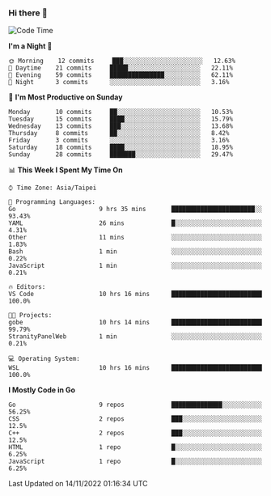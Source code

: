 ### Hi there 👋

<!--START_SECTION:waka-->
![Code Time](http://img.shields.io/badge/Code%20Time-581%20hrs-blue)

**I'm a Night 🦉** 

```text
🌞 Morning    12 commits     ███░░░░░░░░░░░░░░░░░░░░░░   12.63% 
🌆 Daytime    21 commits     █████░░░░░░░░░░░░░░░░░░░░   22.11% 
🌃 Evening    59 commits     ███████████████░░░░░░░░░░   62.11% 
🌙 Night      3 commits      ░░░░░░░░░░░░░░░░░░░░░░░░░   3.16%

```
📅 **I'm Most Productive on Sunday** 

```text
Monday       10 commits     ██░░░░░░░░░░░░░░░░░░░░░░░   10.53% 
Tuesday      15 commits     ████░░░░░░░░░░░░░░░░░░░░░   15.79% 
Wednesday    13 commits     ███░░░░░░░░░░░░░░░░░░░░░░   13.68% 
Thursday     8 commits      ██░░░░░░░░░░░░░░░░░░░░░░░   8.42% 
Friday       3 commits      ░░░░░░░░░░░░░░░░░░░░░░░░░   3.16% 
Saturday     18 commits     ████░░░░░░░░░░░░░░░░░░░░░   18.95% 
Sunday       28 commits     ███████░░░░░░░░░░░░░░░░░░   29.47%

```


📊 **This Week I Spent My Time On** 

```text
⌚︎ Time Zone: Asia/Taipei

💬 Programming Languages: 
Go                       9 hrs 35 mins       ███████████████████████░░   93.43% 
YAML                     26 mins             █░░░░░░░░░░░░░░░░░░░░░░░░   4.31% 
Other                    11 mins             ░░░░░░░░░░░░░░░░░░░░░░░░░   1.83% 
Bash                     1 min               ░░░░░░░░░░░░░░░░░░░░░░░░░   0.22% 
JavaScript               1 min               ░░░░░░░░░░░░░░░░░░░░░░░░░   0.21%

🔥 Editors: 
VS Code                  10 hrs 16 mins      █████████████████████████   100.0%

🐱‍💻 Projects: 
gobe                     10 hrs 14 mins      █████████████████████████   99.79% 
StranityPanelWeb         1 min               ░░░░░░░░░░░░░░░░░░░░░░░░░   0.21%

💻 Operating System: 
WSL                      10 hrs 16 mins      █████████████████████████   100.0%

```

**I Mostly Code in Go** 

```text
Go                       9 repos             ██████████████░░░░░░░░░░░   56.25% 
CSS                      2 repos             ███░░░░░░░░░░░░░░░░░░░░░░   12.5% 
C++                      2 repos             ███░░░░░░░░░░░░░░░░░░░░░░   12.5% 
HTML                     1 repo              █░░░░░░░░░░░░░░░░░░░░░░░░   6.25% 
JavaScript               1 repo              █░░░░░░░░░░░░░░░░░░░░░░░░   6.25%

```



 Last Updated on 14/11/2022 01:16:34 UTC
<!--END_SECTION:waka-->

<!--
**omegaatt36/omegaatt36** is a ✨ _special_ ✨ repository because its `README.md` (this file) appears on your GitHub profile.

Here are some ideas to get you started:

- 🔭 I’m currently working on ...
- 🌱 I’m currently learning ...
- 👯 I’m looking to collaborate on ...
- 🤔 I’m looking for help with ...
- 💬 Ask me about ...
- 📫 How to reach me: ...
- 😄 Pronouns: ...
- ⚡ Fun fact: ...
-->
